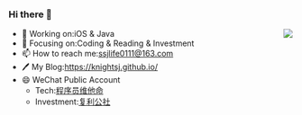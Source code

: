 ### Hi there 👋

<img align="right" src="https://github-readme-stats.vercel.app/api?username=knightsj&show_icons=true&icon_color=CE1D2D&text_color=718096&bg_color=ffffff&hide_title=true" />

- 🔭 Working on:iOS & Java
- 🌱 Focusing on:Coding & Reading & Investment
- 📫 How to reach me:ssjlife0111@163.com
- 🖊️ My Blog:https://knightsj.github.io/
- 😄 WeChat Public Account
  - Tech:[程序员维他命](https://mp.weixin.qq.com/s/hEu55DEymk7AvtonK5EQ6g)
  - Investment:[复利公社](https://mp.weixin.qq.com/s/7-CSOxKEnmorTDU0I4qpCw)



